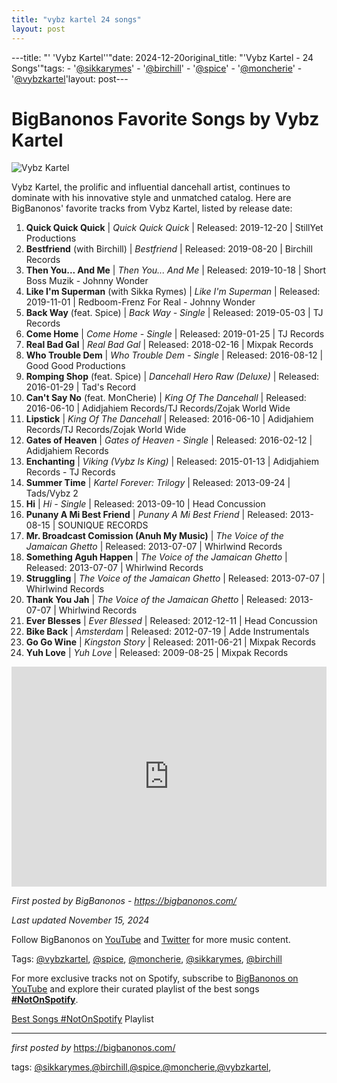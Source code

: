 ```yaml
---
title: "vybz kartel 24 songs"
layout: post
---
```

---title: "' 'Vybz Kartel''"date: 2024-12-20original_title: "'Vybz Kartel - 24 Songs'"tags:  - '[@sikkarymes](/tags/sikkarymes/)'  - '[@birchill](/tags/birchill/)'  - '[@spice](/tags/spice/)'  - '[@moncherie](/tags/moncherie/)'  - '[@vybzkartel](/tags/vybzkartel/)'layout: post---<h1>BigBanonos Favorite Songs by Vybz Kartel</h1><img src="https://www.billboard.com/wp-content/uploads/2024/11/Vybz-Kartel-destroyers-co-2004-billboard-1548.jpg" alt="Vybz Kartel"> <p>Vybz Kartel, the prolific and influential dancehall artist, continues to dominate with his innovative style and unmatched catalog. Here are BigBanonos' favorite tracks from Vybz Kartel, listed by release date:</p> <ol> <li><strong>Quick Quick Quick</strong> | <em>Quick Quick Quick</em> | Released: 2019-12-20 | StillYet Productions</li> <li><strong>Bestfriend</strong> (with Birchill) | <em>Bestfriend</em> | Released: 2019-08-20 | Birchill Records</li> <li><strong>Then You... And Me</strong> | <em>Then You... And Me</em> | Released: 2019-10-18 | Short Boss Muzik - Johnny Wonder</li> <li><strong>Like I'm Superman</strong> (with Sikka Rymes) | <em>Like I'm Superman</em> | Released: 2019-11-01 | Redboom-Frenz For Real - Johnny Wonder</li> <li><strong>Back Way</strong> (feat. Spice) | <em>Back Way - Single</em> | Released: 2019-05-03 | TJ Records</li> <li><strong>Come Home</strong> | <em>Come Home - Single</em> | Released: 2019-01-25 | TJ Records</li> <li><strong>Real Bad Gal</strong> | <em>Real Bad Gal</em> | Released: 2018-02-16 | Mixpak Records</li> <li><strong>Who Trouble Dem</strong> | <em>Who Trouble Dem - Single</em> | Released: 2016-08-12 | Good Good Productions</li> <li><strong>Romping Shop</strong> (feat. Spice) | <em>Dancehall Hero Raw (Deluxe)</em> | Released: 2016-01-29 | Tad's Record</li> <li><strong>Can't Say No</strong> (feat. MonCherie) | <em>King Of The Dancehall</em> | Released: 2016-06-10 | Adidjahiem Records/TJ Records/Zojak World Wide</li> <li><strong>Lipstick</strong> | <em>King Of The Dancehall</em> | Released: 2016-06-10 | Adidjahiem Records/TJ Records/Zojak World Wide</li> <li><strong>Gates of Heaven</strong> | <em>Gates of Heaven - Single</em> | Released: 2016-02-12 | Adidjahiem Records</li> <li><strong>Enchanting</strong> | <em>Viking (Vybz Is King)</em> | Released: 2015-01-13 | Adidjahiem Records - TJ Records</li> <li><strong>Summer Time</strong> | <em>Kartel Forever: Trilogy</em> | Released: 2013-09-24 | Tads/Vybz 2</li> <li><strong>Hi</strong> | <em>Hi - Single</em> | Released: 2013-09-10 | Head Concussion</li> <li><strong>Punany A Mi Best Friend</strong> | <em>Punany A Mi Best Friend</em> | Released: 2013-08-15 | SOUNIQUE RECORDS</li> <li><strong>Mr. Broadcast Comission (Anuh My Music)</strong> | <em>The Voice of the Jamaican Ghetto</em> | Released: 2013-07-07 | Whirlwind Records</li> <li><strong>Something Aguh Happen</strong> | <em>The Voice of the Jamaican Ghetto</em> | Released: 2013-07-07 | Whirlwind Records</li> <li><strong>Struggling</strong> | <em>The Voice of the Jamaican Ghetto</em> | Released: 2013-07-07 | Whirlwind Records</li> <li><strong>Thank You Jah</strong> | <em>The Voice of the Jamaican Ghetto</em> | Released: 2013-07-07 | Whirlwind Records</li> <li><strong>Ever Blesses</strong> | <em>Ever Blessed</em> | Released: 2012-12-11 | Head Concussion</li> <li><strong>Bike Back</strong> | <em>Amsterdam</em> | Released: 2012-07-19 | Adde Instrumentals</li> <li><strong>Go Go Wine</strong> | <em>Kingston Story</em> | Released: 2011-06-21 | Mixpak Records</li> <li><strong>Yuh Love</strong> | <em>Yuh Love</em> | Released: 2009-08-25 | Mixpak Records</li></ol> <div> <iframe src="https://open.spotify.com/embed/playlist/1VK4jxiQ8oLovO25othkSb?utm_source=generator" width="100%" height="352" frameborder="0" allowfullscreen="" allow="autoplay; clipboard-write; encrypted-media; fullscreen; picture-in-picture" loading="lazy"></iframe></div> <p><em>First posted by BigBanonos - <a href="https://bigbanonos.com/">https://bigbanonos.com/</a></em></p><p><em>Last updated November 15, 2024</em></p><p>Follow BigBanonos on <a href="https://www.youtube.com/[@BigBanonos](/tags/BigBanonos/)">YouTube</a> and <a href="https://x.com/bigbanonos">Twitter</a> for more music content.</p><p>Tags: [@vybzkartel](/tags/vybzkartel/), [@spice](/tags/spice/), [@moncherie](/tags/moncherie/), [@sikkarymes](/tags/sikkarymes/), [@birchill](/tags/birchill/)</p><!--Subscribe and Playlist Links--><div>    <p>For more exclusive tracks not on Spotify, subscribe to <a href="https://www.youtube.com/[@BigBanonos](/tags/BigBanonos/)" target="_blank">BigBanonos on YouTube</a> and explore their curated playlist of the best songs <strong>[#NotOnSpotify](/tags/NotOnSpotify/)</strong>.</p>    <p><a href="https://www.youtube.com/playlist?list=PLtuNtuTatqI0kFahUCbtbfenC_ET5O_tr" target="_blank">Best Songs [#NotOnSpotify](/tags/NotOnSpotify/) Playlist<br /></a></p></div><hr /><p><em>first posted by</em> <a href="https://bigbanonos.com/" rel="noopener" target="_new">https://bigbanonos.com/</a></p><p>tags: [@sikkarymes](/tags/sikkarymes/),[@birchill](/tags/birchill/),[@spice](/tags/spice/),[@moncherie](/tags/moncherie/),[@vybzkartel](/tags/vybzkartel/),</p>